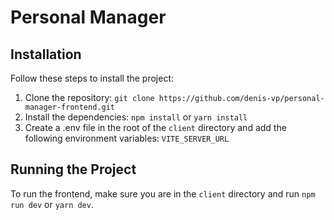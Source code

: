 # Personal Manager

## Installation

Follow these steps to install the project:

1. Clone the repository: `git clone https://github.com/denis-vp/personal-manager-frontend.git`
2. Install the dependencies: `npm install` or `yarn install`
3. Create a .env file in the root of the `client` directory and add the following environment variables: `VITE_SERVER_URL`

## Running the Project

To run the frontend, make sure you are in the `client` directory and run `npm run dev` or `yarn dev`.
